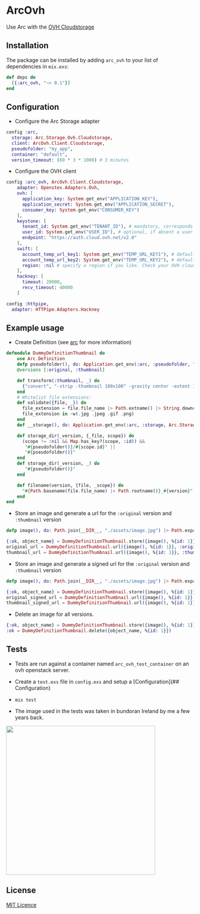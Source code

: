 # ArcOvh

Use Arc with the [OVH Cloudstorage](https://www.ovh.co.uk/public-cloud/storage/)


## Installation

The package can be installed by adding `arc_ovh` to your
list of dependencies in `mix.exs`:

```elixir
def deps do
  [{:arc_ovh, "~> 0.1"}]
end
```


## Configuration

  - Configure the Arc Storage adapter
```elixir
config :arc,
  storage: Arc.Storage.Ovh.Cloudstorage,
  client: ArcOvh.Client.Cloudstorage,
  pseudofolder: "my_app",
  container: "default",
  version_timeout: (60 * 3 * 1000) # 3 minutes
```

  - Configure the OVH client
```elixir
config :arc_ovh, ArcOvh.Client.Cloudstorage,
    adapter: Openstex.Adapters.Ovh,
    ovh: [
      application_key: System.get_env("APPLICATION_KEY"),
      application_secret: System.get_env("APPLICATION_SECRET"),
      consumer_key: System.get_env("CONSUMER_KEY")
    ],
    keystone: [
      tenant_id: System.get_env("TENANT_ID"), # mandatory, corresponds to an ovh project id or ovh servicename
      user_id: System.get_env("USER_ID"), # optional, if absent a user will be created using the ovh api.
      endpoint: "https://auth.cloud.ovh.net/v2.0"
    ],
    swift: [
      account_temp_url_key1: System.get_env("TEMP_URL_KEY1"), # defaults to :nil if absent
      account_temp_url_key2: System.get_env("TEMP_URL_KEY2"), # defaults to :nil if absent
      region: :nil # specify a region if you like. Check your OVH cloud.
    ],
    hackney: [
      timeout: 20000,
      recv_timeout: 40000
    ]

config :httpipe,
  adapter: HTTPipe.Adapters.Hackney
```


## Example usage

  - Create Definition (see [arc](https://github.com/stavro/arc) for more information)

```elixir
defmodule DummyDefinitionThumbnail do
    use Arc.Definition
    defp pseudofolder(), do: Application.get_env(:arc, :pseudofolder, "test_folder")
    @versions [:original, :thumbnail]

    def transform(:thumbnail, _) do
      {"convert", "-strip -thumbnail 100x100^ -gravity center -extent 100x100 -format jpg", :jpg}
    end
    # Whitelist file extensions:
    def validate({file, _}) do
      file_extension = file.file_name |> Path.extname() |> String.downcase()
      file_extension in ~w(.jpg .jpeg .gif .png)
    end
    def __storage(), do: Application.get_env(:arc, :storage, Arc.Storage.Ovh.Cloudstorage)

    def storage_dir(_version, {_file, scope}) do
      (scope != :nil && Map.has_key?(scope, :id)) &&
       "#{pseudofolder()}/#{scope.id}" ||
       "#{pseudofolder()}"
    end
    def storage_dir(_version, _) do
       "#{pseudofolder()}"
    end

    def filename(version, {file, _scope}) do
      "#{Path.basename(file.file_name) |> Path.rootname()}_#{version}"
    end
end
```

   - Store an image and generate a url for the
   `:original` version and `:thumbnail` version

```elixir
defp image(), do: Path.join(__DIR__, "./assets/image.jpg") |> Path.expand()

{:ok, object_name} = DummyDefinitionThumbnail.store({image(), %{id: 1}})
original_url = DummyDefinitionThumbnail.url({image(), %{id: 1}}, :original)
thumbnail_url = DummyDefinitionThumbnail.url({image(), %{id: 1}}, :thumbnail)
```

   - Store an image and generate a signed url for the
   `:original` version and `:thumbnail` version

```elixir
defp image(), do: Path.join(__DIR__, "./assets/image.jpg") |> Path.expand()

{:ok, object_name} = DummyDefinitionThumbnail.store({image(), %{id: 1}})
original_signed_url = DummyDefinitionThumbnail.url({image(), %{id: 1}}, :original, signed: :true)
thumbnail_signed_url = DummyDefinitionThumbnail.url({image(), %{id: 1}}, :thumbnail, signed: :true)
```

   - Delete an image for all versions.

```elixir
{:ok, object_name} = DummyDefinitionThumbnail.store({image(), %{id: 1}})
:ok = DummyDefinitionThumbnail.delete({object_name, %{id: 1}})
```


## Tests

- Tests are run against a container named `arc_ovh_test_container` on an ovh
openstack server.

- Create a `test.exs` file in `config.exs` and setup a [Configuration](## Configuration)

- `mix test`

- The image used in the tests was taken in bundoran Ireland by me a few years back.

<img src="https://github.com/stephenmoloney/arc_ovh/test/fixtures/bundoran.jpg" width="400">


## License

[MIT Licence](LICENSE)
